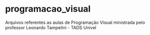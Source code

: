 # programacao_visual
Arquivos referentes as aulas de Programação Visual ministrada pelo professor Leonardo Tampelini - TADS Univel
